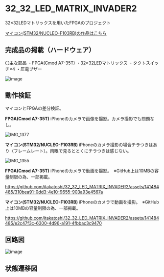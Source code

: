 # 32_32_LED_MATRIX_INVADER2
32×32LEDマトリックスを用いたFPGAのプロジェクト

[マイコン(STM32/NUCLEO-F103RB)の作品はこちら](https://github.com/itakatoshi/32_32_LED_MATRIX_INVADER)

## 完成品の掲載（ハードウェア）


〇主な部品
・FPGA(Cmod A7-35T)
・32×32LEDマトリックス
・タクトスイッチ×4
・圧電ブザー


![image](https://github.com/itakatoshi/32_32_LED_MATRIX_INVADER2/assets/141484485/28e6da35-66cf-4730-99fc-92e40b2cd7a3)



## 動作検証


マイコンとFPGAの差分検証。

**FPGA(Cmod A7-35T)**
iPhoneのカメラで画像を撮影。カメラ撮影でも問題なし。


![IMG_1377](https://github.com/itakatoshi/32_32_LED_MATRIX_INVADER2/assets/141484485/835f70ef-6954-43b4-b1f2-91b99fa788af)


**マイコン(STM32/NUCLEO-F103RB)**
iPhoneのカメラ撮影の場合チラつきはあり（フレームレート）。肉眼で見るととくにチラつきは感じない。


![IMG_1355](https://github.com/itakatoshi/32_32_LED_MATRIX_INVADER2/assets/141484485/528c8824-c75e-4b3f-a42b-45ac56bce994)




**FPGA(Cmod A7-35T)**
iPhoneのカメラで動画を撮影。　※GitHub上は10MBの容量制限の為、一部掲載。


https://github.com/itakatoshi/32_32_LED_MATRIX_INVADER2/assets/141484485/310bea91-0dd3-4e10-9655-903a93e4567a

**マイコン(STM32/NUCLEO-F103RB)**
iPhoneのカメラで動画を撮影。　※GitHub上は10MBの容量制限の為、一部掲載。



https://github.com/itakatoshi/32_32_LED_MATRIX_INVADER2/assets/141484485/e2c47f3c-6300-4d96-a191-4fbbac3c9470




## 回路図


![image](https://github.com/itakatoshi/32_32_LED_MATRIX_INVADER2/assets/141484485/140d90d2-0028-4731-8a54-e33079924ac9)




## 状態遷移図

